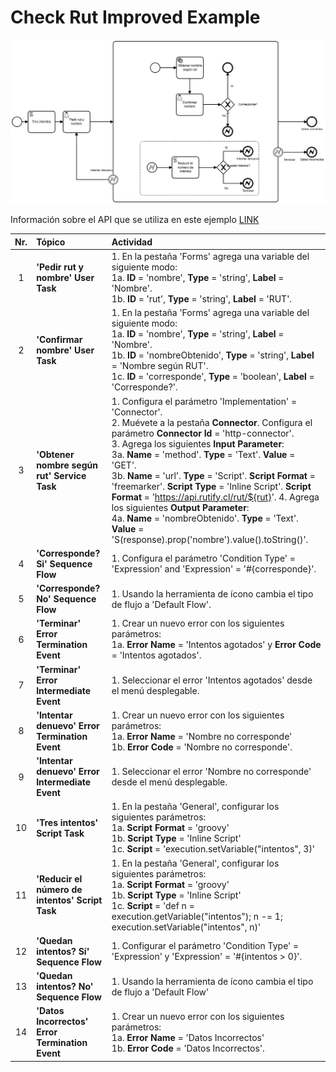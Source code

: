 # Check Rut Improved Example

![BPMN Diagram](process.png)

Información sobre el API que se utiliza en este ejemplo [LINK](https://rutify.cl/api)

|   Nr. | Tópico                                          | Actividad                                                                                                                                                                                                                                                                                                                                                                                                                                                                                                                                                                                                                               |
| :---: | :---                                            | :---                                                                                                                                                                                                                                                                                                                                                                                                                                                                                                                                                                                                                                    |
|     1 | **'Pedir rut y nombre' User Task**              | 1. En la pestaña 'Forms' agrega una variable del siguiente modo:<br>1a. **ID** = 'nombre', **Type** = 'string', **Label** = 'Nombre'. <br>1b. **ID** = 'rut', **Type** = 'string', **Label** = 'RUT'.                                                                                                                                                                                                                                                                                                                                                                                                                                   |
|     2 | **'Confirmar nombre' User Task**                | 1. En la pestaña 'Forms' agrega una variable del siguiente modo:<br>1a. **ID** = 'nombre', **Type** = 'string', **Label** = 'Nombre'. <br>1b. **ID** = 'nombreObtenido', **Type** = 'string', **Label** = 'Nombre según RUT'. <br>1c. **ID** = 'corresponde', **Type** = 'boolean', **Label** = 'Corresponde?'.                                                                                                                                                                                                                                                                                                                         |
|     3 | **'Obtener nombre según rut' Service Task**     | 1. Configura el parámetro 'Implementation' = 'Connector'. <br> 2. Muévete a la pestaña **Connector**. Configura el parámetro **Connector Id** = 'http-connector'.<br> 3. Agrega los siguientes **Input Parameter**:<br> 3a. **Name** = 'method'. **Type** = 'Text'. **Value** = 'GET'. <br> 3b. **Name** = 'url'. **Type** = 'Script'. **Script Format** = 'freemarker'. **Script Type** = 'Inline Script'. **Script Format** = 'https://api.rutify.cl/rut/${rut}'. 4. Agrega los siguientes **Output Parameter**:<br> 4a. **Name** = 'nombreObtenido'. **Type** = 'Text'. **Value** = 'S(response).prop('nombre').value().toString()'. |
|     4 | **'Corresponde? Si' Sequence Flow**             | 1. Configura el parámetro 'Condition Type' = 'Expression' and 'Expression' = '#{corresponde}'.                                                                                                                                                                                                                                                                                                                                                                                                                                                                                                                                          |
|     5 | **'Corresponde? No' Sequence Flow**             | 1. Usando la herramienta de ícono cambia el tipo de flujo a 'Default Flow'.                                                                                                                                                                                                                                                                                                                                                                                                                                                                                                                                                             |
|     6 | **'Terminar' Error Termination Event**          | 1. Crear un nuevo error con los siguientes parámetros: <br> 1a. **Error Name** = 'Intentos agotados' y **Error Code** = 'Intentos agotados'.                                                                                                                                                                                                                                                                                                                                                                                                                                                                                            |
|     7 | **'Terminar' Error Intermediate Event**         | 1. Seleccionar el error 'Intentos agotados' desde el menú desplegable.                                                                                                                                                                                                                                                                                                                                                                                                                                                                                                                                                                  |
|     8 | **'Intentar denuevo' Error Termination Event**  | 1. Crear un nuevo error con los siguientes parámetros: <br> 1a. **Error Name** = 'Nombre no corresponde' <br> 1b. **Error Code** = 'Nombre no corresponde'.                                                                                                                                                                                                                                                                                                                                                                                                                                                                             |
|     9 | **'Intentar denuevo' Error Intermediate Event** | 1. Seleccionar el error 'Nombre no corresponde' desde el menú desplegable.                                                                                                                                                                                                                                                                                                                                                                                                                                                                                                                                                              |
|    10 | **'Tres intentos' Script Task**                 | 1. En la pestaña 'General', configurar los siguientes parámetros: <br> 1a. **Script Format** = 'groovy' <br> 1b. **Script Type** = 'Inline Script' <br> 1c. **Script** = 'execution.setVariable("intentos", 3)'                                                                                                                                                                                                                                                                                                                                                                                                                         |
|    11 | **'Reducir el número de intentos' Script Task** | 1. En la pestaña 'General', configurar los siguientes parámetros: <br> 1a. **Script Format** = 'groovy' <br> 1b. **Script Type** = 'Inline Script' <br> 1c. **Script** = 'def n = execution.getVariable("intentos"); n -= 1; execution.setVariable("intentos", n)'                                                                                                                                                                                                                                                                                                                                                                      |
|    12 | **'Quedan intentos? Sí' Sequence Flow**         | 1. Configurar el parámetro 'Condition Type' = 'Expression' y 'Expression' = '#{intentos > 0}'.                                                                                                                                                                                                                                                                                                                                                                                                                                                                                                                                          |
|    13 | **'Quedan intentos? No' Sequence Flow**         | 1. Usando la herramienta de ícono cambia el tipo de flujo a 'Default Flow'                                                                                                                                                                                                                                                                                                                                                                                                                                                                                                                                                              |
|     14 | **'Datos Incorrectos' Error Termination Event** | 1. Crear un nuevo error con los siguientes parámetros: <br> 1a. **Error Name** = 'Datos Incorrectos' <br> 1b. **Error Code** = 'Datos Incorrectos'.                                                                                                                                                                                                                                                                                                                                                                                                                                           |
